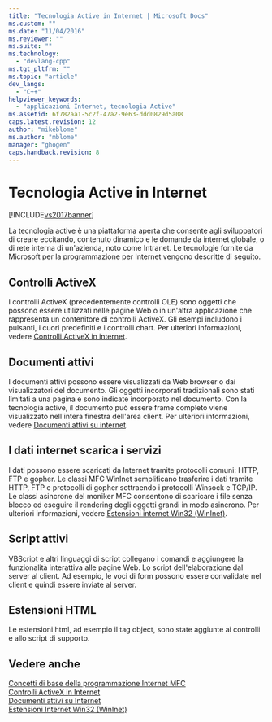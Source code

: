 ```yaml
---
title: "Tecnologia Active in Internet | Microsoft Docs"
ms.custom: ""
ms.date: "11/04/2016"
ms.reviewer: ""
ms.suite: ""
ms.technology: 
  - "devlang-cpp"
ms.tgt_pltfrm: ""
ms.topic: "article"
dev_langs: 
  - "C++"
helpviewer_keywords: 
  - "applicazioni Internet, tecnologia Active"
ms.assetid: 6f782aa1-5c2f-47a2-9e63-ddd0829d5a08
caps.latest.revision: 12
author: "mikeblome"
ms.author: "mblome"
manager: "ghogen"
caps.handback.revision: 8
---
```

# Tecnologia Active in Internet
[!INCLUDE[vs2017banner](../assembler/inline/includes/vs2017banner.md)]

La tecnologia active è una piattaforma aperta che consente agli sviluppatori di creare eccitando, contenuto dinamico e le domande da internet globale, o di rete interna di un'azienda, noto come Intranet.  Le tecnologie fornite da Microsoft per la programmazione per Internet vengono descritte di seguito.  
  
## Controlli ActiveX  
 I controlli ActiveX \(precedentemente controlli OLE\) sono oggetti che possono essere utilizzati nelle pagine Web o in un'altra applicazione che rappresenta un contenitore di controlli ActiveX.  Gli esempi includono i pulsanti, i cuori predefiniti e i controlli chart.  Per ulteriori informazioni, vedere [Controlli ActiveX in internet](../mfc/activex-controls-on-the-internet.md).  
  
## Documenti attivi  
 I documenti attivi possono essere visualizzati da Web browser o dai visualizzatori del documento.  Gli oggetti incorporati tradizionali sono stati limitati a una pagina e sono indicate incorporato nel documento.  Con la tecnologia active, il documento può essere frame completo viene visualizzato nell'intera finestra dell'area client.  Per ulteriori informazioni, vedere [Documenti attivi su internet](../mfc/active-documents-on-the-internet.md).  
  
## I dati internet scarica i servizi  
 I dati possono essere scaricati da Internet tramite protocolli comuni: HTTP, FTP e gopher.  Le classi MFC WinInet semplificano trasferire i dati tramite HTTP, FTP e protocolli di gopher sottraendo i protocolli Winsock e TCP\/IP.  Le classi asincrone del moniker MFC consentono di scaricare i file senza blocco ed eseguire il rendering degli oggetti grandi in modo asincrono.  Per ulteriori informazioni, vedere [Estensioni internet Win32 \(WinInet\)](../mfc/win32-internet-extensions-wininet.md).  
  
## Script attivi  
 VBScript e altri linguaggi di script collegano i comandi e aggiungere la funzionalità interattiva alle pagine Web.  Lo script dell'elaborazione dal server al client.  Ad esempio, le voci di form possono essere convalidate nel client e quindi essere inviate al server.  
  
## Estensioni HTML  
 Le estensioni html, ad esempio il tag object, sono state aggiunte ai controlli e allo script di supporto.  
  
## Vedere anche  
 [Concetti di base della programmazione Internet MFC](../mfc/mfc-internet-programming-basics.md)   
 [Controlli ActiveX in Internet](../mfc/activex-controls-on-the-internet.md)   
 [Documenti attivi su Internet](../mfc/active-documents-on-the-internet.md)   
 [Estensioni Internet Win32 \(WinInet\)](../mfc/win32-internet-extensions-wininet.md)